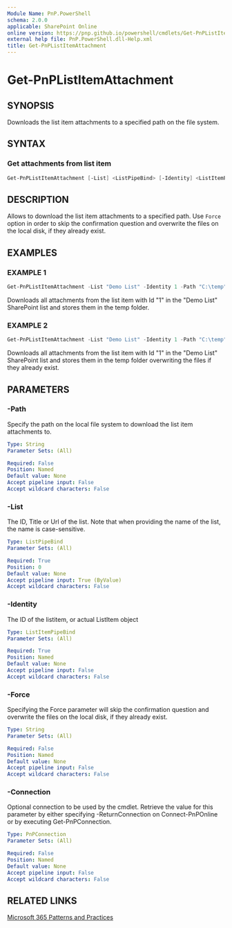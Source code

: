 ```yaml
---
Module Name: PnP.PowerShell
schema: 2.0.0
applicable: SharePoint Online
online version: https://pnp.github.io/powershell/cmdlets/Get-PnPListItemAttachment.html
external help file: PnP.PowerShell.dll-Help.xml
title: Get-PnPListItemAttachment
---
```

  
# Get-PnPListItemAttachment

## SYNOPSIS
Downloads the list item attachments to a specified path on the file system.

## SYNTAX

### Get attachments from list item
```powershell
Get-PnPListItemAttachment [-List] <ListPipeBind> [-Identity] <ListItemPipeBind> [-Path <String>] [-Force <SwitchParameter>] [-Connection <PnPConnection>] 
```

## DESCRIPTION

Allows to download the list item attachments to a specified path. Use `Force` option in order to skip the confirmation question and overwrite the files on the local disk, if they already exist.

## EXAMPLES

### EXAMPLE 1
```powershell
Get-PnPListItemAttachment -List "Demo List" -Identity 1 -Path "C:\temp"
```

Downloads all attachments from the list item with Id "1" in the "Demo List" SharePoint list and stores them in the temp folder.

### EXAMPLE 2
```powershell
Get-PnPListItemAttachment -List "Demo List" -Identity 1 -Path "C:\temp" -Force
```

Downloads all attachments from the list item with Id "1" in the "Demo List" SharePoint list and stores them in the temp folder overwriting the files if they already exist.

## PARAMETERS

### -Path
Specify the path on the local file system to download the list item attachments to.

```yaml
Type: String
Parameter Sets: (All)

Required: False
Position: Named
Default value: None
Accept pipeline input: False
Accept wildcard characters: False
```

### -List
The ID, Title or Url of the list. Note that when providing the name of the list, the name is case-sensitive.

```yaml
Type: ListPipeBind
Parameter Sets: (All)

Required: True
Position: 0
Default value: None
Accept pipeline input: True (ByValue)
Accept wildcard characters: False
```

### -Identity
The ID of the listitem, or actual ListItem object

```yaml
Type: ListItemPipeBind
Parameter Sets: (All)

Required: True
Position: Named
Default value: None
Accept pipeline input: False
Accept wildcard characters: False
```

### -Force
Specifying the Force parameter will skip the confirmation question and overwrite the files on the local disk, if they already exist.

```yaml
Type: String
Parameter Sets: (All)

Required: False
Position: Named
Default value: None
Accept pipeline input: False
Accept wildcard characters: False
```

### -Connection
Optional connection to be used by the cmdlet. Retrieve the value for this parameter by either specifying -ReturnConnection on Connect-PnPOnline or by executing Get-PnPConnection.

```yaml
Type: PnPConnection
Parameter Sets: (All)

Required: False
Position: Named
Default value: None
Accept pipeline input: False
Accept wildcard characters: False
```

## RELATED LINKS

[Microsoft 365 Patterns and Practices](https://aka.ms/m365pnp)